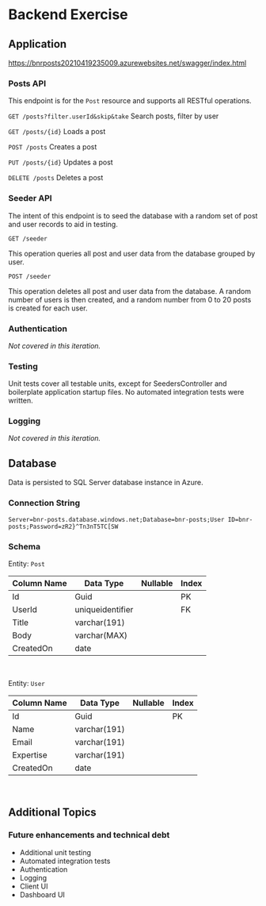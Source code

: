 # Backend Exercise


## Application

https://bnrposts20210419235009.azurewebsites.net/swagger/index.html

### Posts API

This endpoint is for the `Post` resource and supports all RESTful operations.

`GET /posts?filter.userId&skip&take` Search posts, filter by user

`GET /posts/{id}` Loads a post

`POST /posts` Creates a post

`PUT /posts/{id}` Updates a post

`DELETE /posts` Deletes a post

### Seeder API

The intent of this endpoint is to seed the database with a random set of post and user records to aid in testing.

`GET /seeder`

This operation queries all post and user data from the database grouped by user.

`POST /seeder`

This operation deletes all post and user data from the database. A random number of users is then created, and a random number from 0 to 20 posts is created for each user.

### Authentication

_Not covered in this iteration._

### Testing

Unit tests cover all testable units, except for SeedersController and boilerplate application startup files. No automated integration tests were written.

### Logging

_Not covered in this iteration._

## Database

Data is persisted to SQL Server database instance in Azure.

### Connection String

`Server=bnr-posts.database.windows.net;Database=bnr-posts;User ID=bnr-posts;Password=zR2}^Tn3nT5TC[SW`

### Schema

Entity: `Post`

Column Name | Data Type | Nullable | Index
| -- | -- | -- | -- |
| Id | Guid | | PK
| UserId | uniqueidentifier | | FK
| Title | varchar(191) | |
| Body | varchar(MAX) | |
| CreatedOn | date |  |  |  
<br />

Entity: `User`

Column Name | Data Type | Nullable | Index
-- | -- | -- | -- |
Id | Guid | | PK
Name | varchar(191) | |
Email | varchar(191) | |
Expertise | varchar(191) | |
CreatedOn | date |  |
<br />


## Additional Topics

### Future enhancements and technical debt

- Additional unit testing
- Automated integration tests
- Authentication
- Logging
- Client UI
- Dashboard UI

